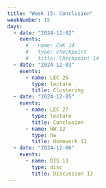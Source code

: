 ```yaml
---
title: "Week 15: Conclusion"
weekNumber: 15
days:
  - date: "2024-12-02"
    events:
      # - name: CHK 14
      #   type: checkpoint
      #   title: Checkpoint 14
  - date: "2024-12-03"
    events:
      - name: LEC 26
        type: lecture
        title: Clustering
  - date: "2024-12-05"
    events:
      - name: LEC 27
        type: lecture
        title: Conclusion
      - name: HW 12
        type: hw
        title: Homework 12
  - date: "2024-12-06"
    events:
      - name: DIS 13
        type: disc
        title: Discussion 13
---
```

